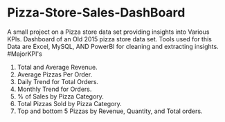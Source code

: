 # Pizza-Store-Sales-DashBoard
A small project on a Pizza store data set providing insights into Various KPIs.
Dashboard of an Old 2015 pizza store data set. Tools used for this Data are Excel, MySQL, AND PowerBI for cleaning and extracting insights.
#MajorKPI's
1. Total and Average Revenue.
2. Average Pizzas Per Order.
3. Daily Trend for Total Orders.
4. Monthly Trend for Orders.
5. % of Sales by Pizza Category.
6. Total Pizzas Sold by Pizza Category.
7. Top and bottom 5 Pizzas by Revenue, Quantity, and Total orders.
